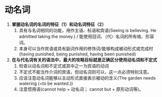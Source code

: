 # 动名词

1. **掌握动名词的名词的特征（1）和动名词特征（2）**
    1. 具有与名词相同的功能，用作主语、标语和宾语(Seeing is believing. He admitted taking the money.) / 能使用冠词、（代）名词的所有格、形容词。
    1. 本身可以当作宾语或具有副词作用的修饰词/能够构成被动形式或完成时(having punished, being punished, having been punished)
1. **在与代名词有关的语法中，最大的攻略目标就是正确区分使用动名词和不定式**
    1. 检查以动名词和不定式或其中之一为宾语的动词
    1. 不定式不能当作介词的宾语，但动名词则可以，这一点必须特别注意。
    1. 应该注意动名词能够以主动形式直接表示被动的含义(The garden needs watering (=to be wanted.))
    1. 注意惯用语(cannot help + 动名词； cannot but + 原形动词等)。
